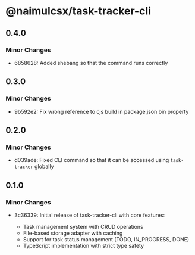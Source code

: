 # @naimulcsx/task-tracker-cli

## 0.4.0

### Minor Changes

- 6858628: Added shebang so that the command runs correctly

## 0.3.0

### Minor Changes

- 9b592e2: Fix wrong reference to cjs build in package.json bin property

## 0.2.0

### Minor Changes

- d039ade: Fixed CLI command so that it can be accessed using `task-tracker` globally

## 0.1.0

### Minor Changes

- 3c36339: Initial release of task-tracker-cli with core features:

  - Task management system with CRUD operations
  - File-based storage adapter with caching
  - Support for task status management (TODO, IN_PROGRESS, DONE)
  - TypeScript implementation with strict type safety
